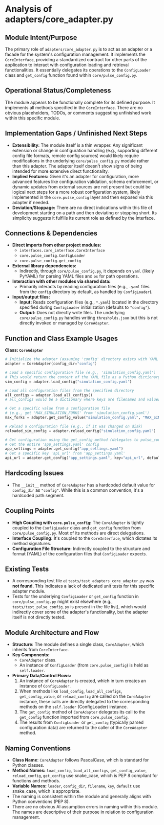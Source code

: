 # Analysis of adapters/core_adapter.py

## Module Intent/Purpose
The primary role of `adapters/core_adapter.py` is to act as an adapter or a facade for the system's configuration management. It implements the `CoreInterface`, providing a standardized contract for other parts of the application to interact with configuration loading and retrieval functionalities. It essentially delegates its operations to the `ConfigLoader` class and `get_config` function found within `core/pulse_config.py`.

## Operational Status/Completeness
The module appears to be functionally complete for its defined purpose. It implements all methods specified in the `CoreInterface`. There are no obvious placeholders, TODOs, or comments suggesting unfinished work within this specific module.

## Implementation Gaps / Unfinished Next Steps
*   **Extensibility:** The module itself is a thin wrapper. Any significant extension or change in configuration handling (e.g., supporting different config file formats, remote config sources) would likely require modifications in the underlying `core/pulse_config.py` module rather than this adapter. The adapter itself doesn't show signs of being intended for more extensive direct functionality.
*   **Implied Features:** Given it's an adapter for configuration, more advanced features like configuration validation, schema enforcement, or dynamic updates from external sources are not present but could be logical next steps for a more robust configuration system, likely implemented in the `core.pulse_config` layer and then exposed via this adapter if needed.
*   **Deviation/Stoppage:** There are no direct indications within this file of development starting on a path and then deviating or stopping short. Its simplicity suggests it fulfills its current role as defined by the interface.

## Connections & Dependencies
*   **Direct imports from other project modules:**
    *   `interfaces.core_interface.CoreInterface`
    *   `core.pulse_config.ConfigLoader`
    *   `core.pulse_config.get_config`
*   **External library dependencies:**
    *   Indirectly, through `core/pulse_config.py`, it depends on `yaml` (likely PyYAML) for parsing YAML files and `os` for path operations.
*   **Interaction with other modules via shared data:**
    *   Primarily interacts by reading configuration files (e.g., `.yaml` files from the `config` directory by default, as handled by `ConfigLoader`).
*   **Input/output files:**
    *   **Input:** Reads configuration files (e.g., `*.yaml`) located in the directory specified during `ConfigLoader` initialization (defaults to `"config"`).
    *   **Output:** Does not directly write files. The underlying `core/pulse_config.py` handles writing `thresholds.json` but this is not directly invoked or managed by `CoreAdapter`.

## Function and Class Example Usages
**Class: `CoreAdapter`**
```python
# Initialize the adapter (assuming 'config' directory exists with YAML files)
adapter = CoreAdapter(config_dir="config")

# Load a specific configuration file (e.g., 'simulation_config.yaml')
# This would return the content of the YAML file as a Python dictionary.
sim_config = adapter.load_config("simulation_config.yaml")

# Load all configuration files from the specified directory
all_configs = adapter.load_all_configs()
# all_configs would be a dictionary where keys are filenames and values are their parsed content.

# Get a specific value from a configuration file
# (e.g., get 'MAX_SIMULATION_FORKS' from 'simulation_config.yaml')
max_forks = adapter.get_config_value("simulation_config.yaml", "MAX_SIMULATION_FORKS", default=100)

# Reload a configuration file (e.g., if it was changed on disk)
reloaded_sim_config = adapter.reload_config("simulation_config.yaml")

# Get configuration using the get_config method (delegates to pulse_config.get_config)
# Get the entire 'app_settings.yaml' config
app_settings = adapter.get_config("app_settings.yaml")
# Get a specific key 'api_url' from 'app_settings.yaml'
api_url = adapter.get_config("app_settings.yaml", key="api_url", default="http://localhost/api")
```

## Hardcoding Issues
*   The `__init__` method of `CoreAdapter` has a hardcoded default value for `config_dir` as `"config"`. While this is a common convention, it's a hardcoded path segment.

## Coupling Points
*   **High Coupling with `core.pulse_config`:** The `CoreAdapter` is tightly coupled to the `ConfigLoader` class and `get_config` function from `core/pulse_config.py`. Most of its methods are direct delegations.
*   **Interface Coupling:** It's coupled to the `CoreInterface`, which dictates its method signatures.
*   **Configuration File Structure:** Indirectly coupled to the structure and format (YAML) of the configuration files that `ConfigLoader` expects.

## Existing Tests
*   A corresponding test file at `tests/test_adapters_core_adapter.py` was **not found**. This indicates a lack of dedicated unit tests for this specific adapter module.
*   Tests for the underlying `ConfigLoader` or `get_config` function in `core/pulse_config.py` might exist elsewhere (e.g., `tests/test_pulse_config.py` is present in the file list), which would indirectly cover some of the adapter's functionality, but the adapter itself is not directly tested.

## Module Architecture and Flow
*   **Structure:** The module defines a single class, `CoreAdapter`, which inherits from `CoreInterface`.
*   **Key Components:** 
    *   `CoreAdapter` class.
    *   An instance of `ConfigLoader` (from `core.pulse_config`) is held as `self.loader`.
*   **Primary Data/Control Flows:**
    1.  An instance of `CoreAdapter` is created, which in turn creates an instance of `ConfigLoader`.
    2.  When methods like `load_config`, `load_all_configs`, `get_config_value`, or `reload_config` are called on the `CoreAdapter` instance, these calls are directly delegated to the corresponding methods on the `self.loader` (ConfigLoader) instance.
    3.  The `get_config` method of `CoreAdapter` delegates its call to the `get_config` function imported from `core.pulse_config`.
    4.  The results from `ConfigLoader` or `get_config` (typically parsed configuration data) are returned to the caller of the `CoreAdapter` method.

## Naming Conventions
*   **Class Name:** `CoreAdapter` follows PascalCase, which is standard for Python classes.
*   **Method Names:** `load_config`, `load_all_configs`, `get_config_value`, `reload_config`, `get_config` use snake_case, which is PEP 8 compliant for functions and methods.
*   **Variable Names:** `loader`, `config_dir`, `filename`, `key`, `default` use snake_case, which is appropriate.
*   The naming is consistent within the module and generally aligns with Python conventions (PEP 8).
*   There are no obvious AI assumption errors in naming within this module. The names are descriptive of their purpose in relation to configuration management.
